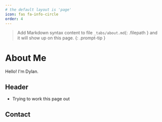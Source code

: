 ```yaml
---
# the default layout is 'page'
icon: fas fa-info-circle
order: 4
---
```


 > Add Markdown syntax content to file `_tabs/about.md`{: .filepath } and it will show up on this page.
{: .prompt-tip }


# About Me

Hello! I'm Dylan.

## Header 

- Trying to work this page out

## Contact

